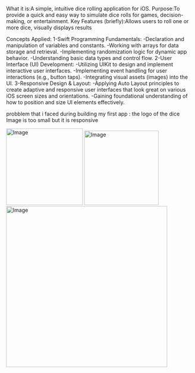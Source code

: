 What it is:A simple, intuitive dice rolling application for iOS.
Purpose:To provide a quick and easy way to simulate dice rolls for games, decision-making, or entertainment.
Key Features (briefly):Allows users to roll one or more dice, visually displays results

Concepts Applied:
1-Swift Programming Fundamentals:
-Declaration and manipulation of variables and constants.
-Working with arrays for data storage and retrieval.
-Implementing randomization logic for dynamic app behavior.
-Understanding basic data types and control flow.
2-User Interface (UI) Development:
-Utilizing UIKit to design and implement interactive user interfaces.
-Implementing event handling for user interactions (e.g., button taps).
-Integrating visual assets (images) into the UI.
3-Responsive Design & Layout:
-Applying Auto Layout principles to create adaptive and responsive user interfaces that look great on various iOS screen sizes and orientations.
-Gaining foundational understanding of how to position and size UI elements effectively.

probblem that i faced during building my first app : the logo of the dice Image is too small but it is responsive


<img width="206" alt="Image" src="https://github.com/user-attachments/assets/59960b91-70ef-4d0a-b14d-fddd7ccce823" />

<img width="200" alt="Image" src="https://github.com/user-attachments/assets/8b1d26a7-5cca-4464-b708-5d48e10a06c8" />

<img width="433" alt="Image" src="https://github.com/user-attachments/assets/93c65139-4c3f-41a7-a731-f92c31d6cf5d" />
